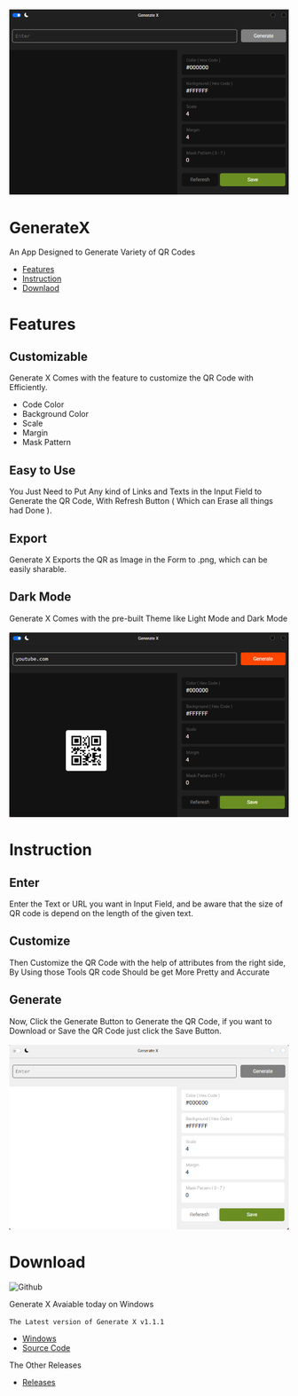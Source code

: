 <br/>

![1](/imgs/1.png)

# GenerateX
An App Designed to Generate Variety of QR Codes

- [Features](#features)
- [Instruction](#instruction)
- [Downlaod](#download)

# Features
## Customizable
Generate X Comes with the feature to customize the QR Code with Efficiently.
- Code Color
- Background Color
- Scale
- Margin
- Mask Pattern
## Easy to Use
You Just Need to Put Any kind of Links and Texts in the Input Field to Generate the QR Code, With Refresh Button ( Which can Erase all things had Done ).
## Export
Generate X Exports the QR as Image in the Form to .png, which can be easily sharable.
## Dark Mode
Generate X Comes with the pre-built Theme like Light Mode and Dark Mode
<br/>
<br/>
![2](/imgs/3.png)

# Instruction
## Enter
Enter the Text or URL you want in Input Field, and be aware that the size of QR code is depend on the length of the given text.

## Customize
Then Customize the QR Code with the help of attributes from the right side, By Using those Tools QR code Should be get More Pretty and Accurate

## Generate
Now, Click the Generate Button to Generate the QR Code, if you want to Download or Save the QR Code just click the Save Button.
<br/>
<br/>
![2](/imgs/2.png)

# Download
![Github](https://opengraph.githubassets.com/b45605520fabeb96af90f868c2f245d3a32e925724ae9fd3ca4d922640fb589b/Abubakersiddique761/GenerateX)

Generate X Avaiable today on Windows

`The Latest version of Generate X v1.1.1`

- [Windows](https://github.com/Abubakersiddique761/GenerateX/releases/download/v1.1.1/Generate-X.exe)
- [Source Code](https://github.com/Abubakersiddique761/GenerateX/archive/refs/tags/v1.1.1.zip)


The Other Releases
- [Releases](https://github.com/Abubakersiddique761/GenerateX/releases)

